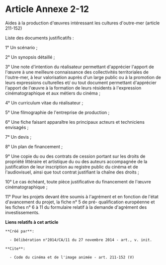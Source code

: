 # Article Annexe 2-12

Aides à la production d'œuvres intéressant les cultures d'outre-mer (article 211-152) 

Liste des documents justificatifs : 

1° Un scénario ; 

2° Un synopsis détaillé ; 

3° Une note d'intention du réalisateur permettant d'apprécier l'apport de l'œuvre à une meilleure connaissance des
collectivités territoriales de l'outre-mer, à leur valorisation auprès d'un large public ou à la promotion de leurs
expressions culturelles et/ ou tout document permettant d'apprécier l'apport de l'œuvre à la formation de leurs résidents à
l'expression cinématographique et aux métiers du cinéma ; 

4° Un curriculum vitae du réalisateur ; 

5° Une filmographie de l'entreprise de production ; 

6° Une fiche faisant apparaître les principaux acteurs et techniciens envisagés ; 

7° Un devis ; 

8° Un plan de financement ; 

9° Une copie du ou des contrats de cession portant sur les droits de propriété littéraire et artistique du ou des auteurs
accompagnée de la justification de leur inscription au registre public du cinéma et de l'audiovisuel, ainsi que tout contrat
justifiant la chaîne des droits ; 

10° Le cas échéant, toute pièce justificative du financement de l'œuvre cinématographique ; 

11° Pour les projets devant être soumis à l'agrément et en fonction de l'état d'avancement du projet, la fiche n° 5 de pré-
qualification européenne et les fiches n° 6 à 11 du formulaire relatif à la demande d'agrément des investissements.

**Liens relatifs à cet article**

	**Créé par**:

	  - Délibération n°2014/CA/11 du 27 novembre 2014 - art., v. init.

	**Cite**:

	  - Code du cinéma et de l'image animée - art. 211-152 (V)

